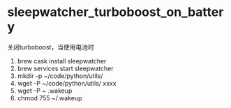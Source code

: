 # sleepwatcher_turboboost_on_battery
关闭turboboost，当使用电池时


1. brew cask install sleepwatcher
2. brew services start sleepwatcher
3. mkdir -p ~/code/python/utils/
4. wget -P ~/code/python/utils/ xxxx
5. wget -P ~ .wakeup
6. chmod 755 ~/.wakeup
